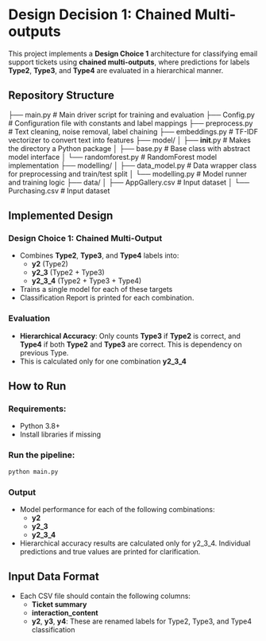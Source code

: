 # Design Decision 1: Chained Multi-outputs

This project implements a **Design Choice 1** architecture for classifying email support tickets using **chained multi-outputs**, where predictions for labels **Type2**, **Type3**, and **Type4** are evaluated in a hierarchical manner.

## Repository Structure

├── main.py                  # Main driver script for training and evaluation
├── Config.py                # Configuration file with constants and label mappings
├── preprocess.py            # Text cleaning, noise removal, label chaining
├── embeddings.py            # TF-IDF vectorizer to convert text into features
├── model/
│   ├── __init__.py          # Makes the directory a Python package
│   ├── base.py              # Base class with abstract model interface
│   └── randomforest.py      # RandomForest model implementation
├── modelling/
│   ├── data_model.py        # Data wrapper class for preprocessing and train/test split
│   └── modelling.py         # Model runner and training logic
├── data/
│   ├── AppGallery.csv       # Input dataset
│   └── Purchasing.csv       # Input dataset

## Implemented Design

### Design Choice 1: Chained Multi-Output
- Combines **Type2**, **Type3**, and **Type4** labels into:
  - **y2** (Type2)
  - **y2_3** (Type2 + Type3)
  - **y2_3_4** (Type2 + Type3 + Type4)
- Trains a single model for each of these targets
- Classification Report is printed for each combination.

### Evaluation
- **Hierarchical Accuracy**: Only counts **Type3** if **Type2** is correct, and **Type4** if both **Type2** and **Type3** are correct. This is dependency on previous Type.
- This is calculated only for one combination **y2_3_4**

## How to Run

### Requirements:
- Python 3.8+
- Install libraries if missing

### Run the pipeline:
```bash
python main.py
```

### Output
- Model performance for each of the following combinations:
  - **y2**
  - **y2_3**
  - **y2_3_4**
- Hierarchical accuracy results are calculated only for y2_3_4. Individual predictions and true values are printed for clarification.

## Input Data Format
- Each CSV file should contain the following columns:
  - **Ticket summary**
  - **interaction_content**
  - **y2**, **y3**, **y4**: These are renamed labels for Type2, Type3, and Type4 classification